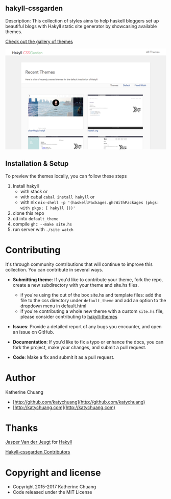 ## hakyll-cssgarden

Description: This collection of styles aims to help haskell bloggers set up beautiful blogs with Hakyll static site generator by showcasing available themes.

[Check out the gallery of themes](http://katychuang.com/hakyll-cssgarden/gallery)

![](hakyllCSSGarden_preview.png)

## Installation & Setup

To preview the themes locally, you can follow these steps

1. Install hakyll 
    * with stack or
    * with cabal `cabal install hakyll` or 
    * with nix `nix-shell -p '(haskellPackages.ghcWithPackages (pkgs: with pkgs; [ hakyll ]))'`
2. clone this repo
3. cd into `default_theme`
4. compile `ghc --make site.hs`
4. run server with `./site watch` 

# Contributing

It's through community contributions that will continue to improve this collection. You can contribute in several ways.

* **Submitting theme**: If you'd like to contribute your theme, fork the repo, create a new subdirectory with your theme and site.hs files. 
    * if you're using the out of the box site.hs and template files: add the file to the css directory under `default_theme` and add an option to the dropdown menu in default.html
    * if you're contributing a whole new theme with a custom `site.hs` file, please consider contributing to [hakyll-themes](http://github.com/katychuang/hakyll-themes)

* **Issues**: Provide a detailed report of any bugs you encounter, and open an issue on GitHub.

* **Documentation**: If you'd like to fix a typo or enhance the docs, you can fork the project, make your changes, and submit a pull request. 

* **Code**: Make a fix and submit it as a pull request.

# Author

Katherine Chuang

* [http://github.com/katychuang](http://github.com/katychuang)
* [http://katychuang.com](http://katychuang.com)

# Thanks

[Jasper Van der Jeugt](https://github.com/jaspervdj) for [Hakyll](https://jaspervdj.be/hakyll/index.html)

[Hakyll-cssgarden Contributors](https://github.com/katychuang/hakyll-cssgarden/pulls?q=is%3Apr+is%3Aclosed)

# Copyright and license

* Copyright 2015-2017 Katherine Chuang
* Code released under the MIT License
